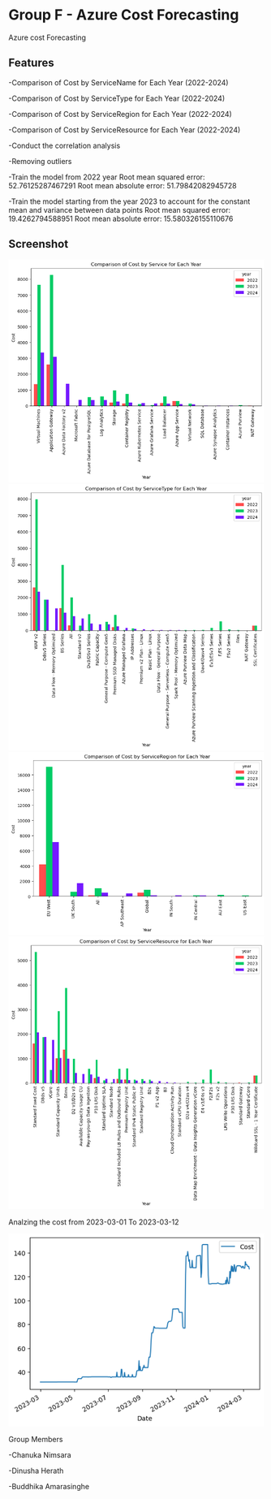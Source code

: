# Group F - Azure Cost Forecasting
  Azure cost Forecasting 


## Features
-Comparison of Cost by ServiceName for Each Year (2022-2024)
 
-Comparison of Cost by ServiceType for Each Year (2022-2024)
 
-Comparison of Cost by ServiceRegion for Each Year (2022-2024)
 
-Comparison of Cost by ServiceResource for Each Year (2022-2024)
 
-Conduct  the  correlation analysis
 
-Removing outliers

 -Train the model from 2022 year
   Root mean squared error:  52.76125287467291
  Root mean absolute error:  51.79842082945728
  
-Train the model starting from the year 2023 to account for the constant mean and variance between data points
 Root mean squared error:  19.4262794588951
 Root mean absolute error:  15.580326155110676

## Screenshot

<img src="1.png" >

<img src="2.png" >

<img src="3.png" >

<img src="4.png" >

 Analzing the cost from 2023-03-01 To 2023-03-12 

<img src="5.png" >

Group Members

-Chanuka Nimsara

-Dinusha Herath

-Buddhika Amarasinghe
